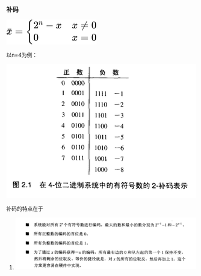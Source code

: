 ### 补码

![MommyTalk1645886004588](https://raw.githubusercontent.com/boatrainlsz/my-image-hosting/main/MommyTalk1645886004588.svg)

以n=4为例：

![image-20220226221351412](https://raw.githubusercontent.com/boatrainlsz/my-image-hosting/main/image-20220226221351412.png)

补码的特点在于

1. ![image-20220226223630596](https://raw.githubusercontent.com/boatrainlsz/my-image-hosting/main/image-20220226223630596.png)